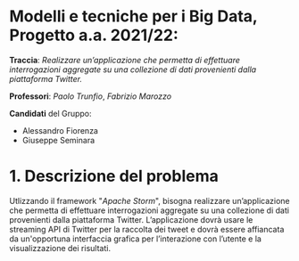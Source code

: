 # Modelli e tecniche per i Big Data, Progetto a.a. 2021/22:

**Traccia**: _Realizzare un’applicazione che permetta di effettuare interrogazioni aggregate su una collezione di dati provenienti dalla piattaforma Twitter._

**Professori**: _Paolo Trunfio_, _Fabrizio Marozzo_

**Candidati** del Gruppo:
* Alessandro Fiorenza
* Giuseppe Seminara 
#
# 1. Descrizione del problema
Utlizzando il framework "_Apache Storm_", bisogna realizzare un’applicazione che permetta di effettuare interrogazioni aggregate su una collezione di dati provenienti dalla piattaforma Twitter. L’applicazione dovrà usare le streaming API di Twitter per la raccolta dei tweet e dovrà essere affiancata da un'opportuna interfaccia grafica per l’interazione con l’utente e la visualizzazione dei risultati.
